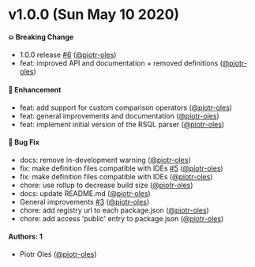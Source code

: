 # v1.0.0 (Sun May 10 2020)

#### 💥 Breaking Change

- 1.0.0 release [#6](https://github.com/piotr-oles/rsql/pull/6) ([@piotr-oles](https://github.com/piotr-oles))
- feat: improved API and documentation + removed definitions ([@piotr-oles](https://github.com/piotr-oles))

#### 🚀 Enhancement

- feat: add support for custom comparison operators ([@piotr-oles](https://github.com/piotr-oles))
- feat: general improvements and documentation ([@piotr-oles](https://github.com/piotr-oles))
- feat: implement initial version of the RSQL parser ([@piotr-oles](https://github.com/piotr-oles))

#### 🐛 Bug Fix

- docs: remove in-development warning ([@piotr-oles](https://github.com/piotr-oles))
- fix: make definition files compatible with IDEs [#5](https://github.com/piotr-oles/rsql/pull/5) ([@piotr-oles](https://github.com/piotr-oles))
- fix: make definition files compatible with IDEs ([@piotr-oles](https://github.com/piotr-oles))
- chore: use rollup to decrease build size ([@piotr-oles](https://github.com/piotr-oles))
- docs: update README.md ([@piotr-oles](https://github.com/piotr-oles))
- General improvements [#3](https://github.com/piotr-oles/rsql/pull/3) ([@piotr-oles](https://github.com/piotr-oles))
- chore: add registry url to each package.json ([@piotr-oles](https://github.com/piotr-oles))
- chore: add access 'public' entry to package.json ([@piotr-oles](https://github.com/piotr-oles))

#### Authors: 1

- Piotr Oleś ([@piotr-oles](https://github.com/piotr-oles))